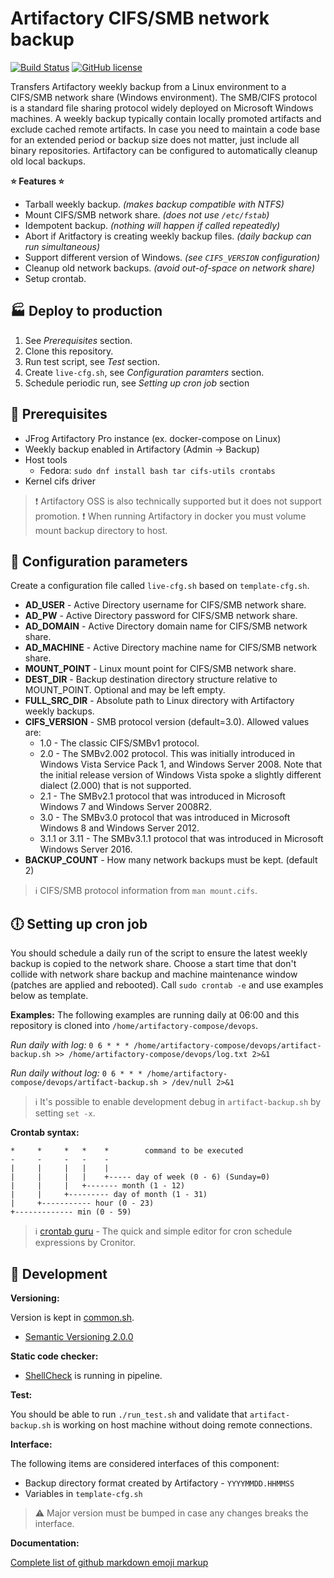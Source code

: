 # Artifactory CIFS/SMB network backup

[![Build Status](https://travis-ci.org/baxeno/artifactory-network-backup.svg?branch=master)](https://travis-ci.org/baxeno/artifactory-network-backup)
[![GitHub license](https://img.shields.io/badge/license-MIT-blue.svg)](https://github.com/baxeno/artifactory-network-backup/blob/master/LICENSE)

Transfers Artifactory weekly backup from a Linux environment to a CIFS/SMB network share (Windows environment).
The SMB/CIFS protocol is a standard file sharing protocol widely deployed on Microsoft Windows machines.
A weekly backup typically contain locally promoted artifacts and exclude cached remote artifacts.
In case you need to maintain a code base for an extended period or backup size does not matter, just include all binary repositories.
Artifactory can be configured to automatically cleanup old local backups.

**:star: Features :star:**

- Tarball weekly backup. _(makes backup compatible with NTFS)_
- Mount CIFS/SMB network share. _(does not use `/etc/fstab`)_
- Idempotent backup. _(nothing will happen if called repeatedly)_
- Abort if Aritfactory is creating weekly backup files. _(daily backup can run simultaneous)_
- Support different version of Windows. _(see `CIFS_VERSION` configuration)_
- Cleanup old network backups. _(avoid out-of-space on network share)_
- Setup crontab.

## :factory: Deploy to production

1. See _Prerequisites_ section.
1. Clone this repository.
1. Run test script, see _Test_ section.
1. Create `live-cfg.sh`, see _Configuration paramters_ section.
1. Schedule periodic run, see _Setting up cron job_ section

## :frog: Prerequisites

- JFrog Artifactory Pro instance (ex. docker-compose on Linux)
- Weekly backup enabled in Artifactory (Admin -> Backup)
- Host tools
  - Fedora: `sudo dnf install bash tar cifs-utils crontabs`
- Kernel cifs driver

> :exclamation: Artifactory OSS is also technically supported but it does not support promotion.
> :exclamation: When running Artifactory in docker you must volume mount backup directory to host.

## :vertical_traffic_light: Configuration parameters

Create a configuration file called `live-cfg.sh` based on `template-cfg.sh`.

- **AD_USER** - Active Directory username for CIFS/SMB network share.
- **AD_PW** - Active Directory password for CIFS/SMB network share.
- **AD_DOMAIN** - Active Directory domain name for CIFS/SMB network share.
- **AD_MACHINE** - Active Directory machine name for CIFS/SMB network share.
- **MOUNT_POINT** - Linux mount point for CIFS/SMB network share.
- **DEST_DIR** - Backup destination directory structure relative to MOUNT_POINT. Optional and may be left empty.
- **FULL_SRC_DIR** - Absolute path to Linux directory with Artifactory weekly backups.
- **CIFS_VERSION** - SMB protocol version (default=3.0). Allowed values are:
  - 1.0 - The classic CIFS/SMBv1 protocol.
  - 2.0 - The SMBv2.002 protocol. This was initially introduced in Windows Vista Service Pack 1, and Windows Server 2008.
  Note that the initial release version of Windows Vista spoke a slightly different dialect (2.000) that is not supported.
  - 2.1 - The SMBv2.1 protocol that was introduced in Microsoft Windows 7 and Windows Server 2008R2.
  - 3.0 - The SMBv3.0 protocol that was introduced in Microsoft Windows 8 and Windows Server 2012.
  - 3.1.1 or 3.11 - The SMBv3.1.1 protocol that was introduced in Microsoft Windows Server 2016.
- **BACKUP_COUNT** - How many network backups must be kept. (default 2)

> :information_source: CIFS/SMB protocol information from `man mount.cifs`.

## :clock6: Setting up cron job

You should schedule a daily run of the script to ensure the latest weekly backup is copied to the network share.
Choose a start time that don't collide with network share backup and machine maintenance window (patches are applied and rebooted).
Call `sudo crontab -e` and use examples below as template.

**Examples:**
The following examples are running daily at 06:00 and this repository is cloned into `/home/artifactory-compose/devops`.

_Run daily with log:_
`0 6 * * * /home/artifactory-compose/devops/artifact-backup.sh >> /home/artifactory-compose/devops/log.txt 2>&1`

_Run daily without log:_
`0 6 * * * /home/artifactory-compose/devops/artifact-backup.sh > /dev/null 2>&1`

> :information_source: It's possible to enable development debug in `artifact-backup.sh` by setting `set -x`.

**Crontab syntax:**

```
*     *     *   *    *        command to be executed
-     -     -   -    -
|     |     |   |    |
|     |     |   |    +----- day of week (0 - 6) (Sunday=0)
|     |     |   +------- month (1 - 12)
|     |     +--------- day of month (1 - 31)
|     +----------- hour (0 - 23)
+------------- min (0 - 59)
```

> :information_source: [crontab guru](https://crontab.guru/) - The quick and simple editor for cron schedule expressions by Cronitor.

## :construction: Development

**Versioning:**

Version is kept in [common.sh](common.sh).

- [Semantic Versioning 2.0.0](https://semver.org/)

**Static code checker:**

- [ShellCheck](https://github.com/koalaman/shellcheck) is running in pipeline.

**Test:**

You should be able to run `./run_test.sh` and validate that `artifact-backup.sh` is working on host machine without doing remote connections.

**Interface:**

The following items are considered interfaces of this component:

- Backup directory format created by Artifactory - `YYYYMMDD.HHMMSS`
- Variables in `template-cfg.sh`

> :warning: Major version must be bumped in case any changes breaks the interface.

**Documentation:**

[Complete list of github markdown emoji markup](https://gist.github.com/rxaviers/7360908)
